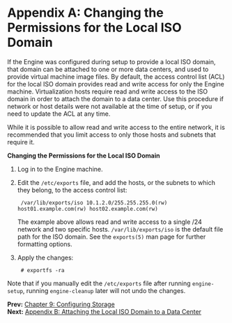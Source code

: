 # Appendix A: Changing the Permissions for the Local ISO Domain

If the Engine was configured during setup to provide a local ISO domain, that domain can be attached to one or more data centers, and used to provide virtual machine image files. By default, the access control list (ACL) for the local ISO domain provides read and write access for only the Engine machine. Virtualization hosts require read and write access to the ISO domain in order to attach the domain to a data center. Use this procedure if network or host details were not available at the time of setup, or if you need to update the ACL at any time.

While it is possible to allow read and write access to the entire network, it is recommended that you limit access to only those hosts and subnets that require it.

**Changing the Permissions for the Local ISO Domain**

1. Log in to the Engine machine.

2. Edit the `/etc/exports` file, and add the hosts, or the subnets to which they belong, to the access control list:

        /var/lib/exports/iso 10.1.2.0/255.255.255.0(rw) host01.example.com(rw) host02.example.com(rw)

    The example above allows read and write access to a single /24 network and two specific hosts. `/var/lib/exports/iso` is the default file path for the ISO domain. See the `exports(5)` man page for further formatting options.

3. Apply the changes:

        # exportfs -ra

Note that if you manually edit the `/etc/exports` file after running `engine-setup`, running `engine-cleanup` later will not undo the changes.

**Prev:** [Chapter 9: Configuring Storage](chap-Configuring_Storage) <br>
**Next:** [Appendix B: Attaching the Local ISO Domain to a Data Center](appe-Attaching_the_Local_ISO_Domain_to_a_Data_Center)
